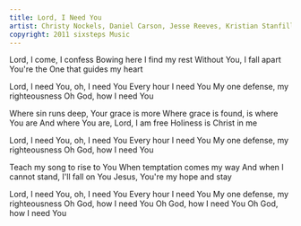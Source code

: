 ```yaml
---
title: Lord, I Need You
artist: Christy Nockels, Daniel Carson, Jesse Reeves, Kristian Stanfill, Matt Maher
copyright: 2011 sixsteps Music
---
```

Lord, I come, I confess
Bowing here I find my rest
Without You, I fall apart
You're the One that guides my heart

   Lord, I need You, oh, I need You
   Every hour I need You
   My one defense, my righteousness
   Oh God, how I need You

Where sin runs deep, Your grace is more
Where grace is found, is where You are
And where You are, Lord, I am free
Holiness is Christ in me

   Lord, I need You, oh, I need You
   Every hour I need You
   My one defense, my righteousness
   Oh God, how I need You

Teach my song to rise to You
When temptation comes my way
And when I cannot stand, I'll fall on You
Jesus, You're my hope and stay

   Lord, I need You, oh, I need You
   Every hour I need You
   My one defense, my righteousness
   Oh God, how I need You
   Oh God, how I need You
   Oh God, how I need You